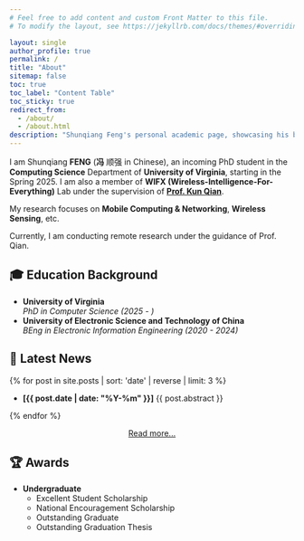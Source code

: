 ```yaml
---
# Feel free to add content and custom Front Matter to this file.
# To modify the layout, see https://jekyllrb.com/docs/themes/#overriding-theme-defaults

layout: single
author_profile: true
permalink: /
title: "About"
sitemap: false
toc: true
toc_label: "Content Table"
toc_sticky: true
redirect_from:
  - /about/
  - /about.html
description: "Shunqiang Feng's personal academic page, showcasing his background, research interests, and news."
---
```


I am Shunqiang **FENG** (**冯** 顺强 in Chinese), an incoming PhD student in the **Computing Science** Department of **University of Virginia**, starting in the Spring 2025. I am also a member of **WIFX (Wireless-Intelligence-For-Everything)** Lab under the supervision of **[Prof. Kun Qian](https://kunqian.info)**.

My research focuses on **Mobile Computing & Networking**, **Wireless Sensing**, etc.

Currently, I am conducting remote research under the guidance of Prof. Qian.

## 🎓 Education Background

- **University of Virginia**  
  _PhD in Computer Science (2025 - )_
- **University of Electronic Science and Technology of China**  
  _BEng in Electronic Information Engineering (2020 - 2024)_

## 🚀 Latest News

{% for post in site.posts | sort: 'date' | reverse | limit: 3 %}

- **[{{ post.date | date: "%Y-%m" }}]** {{ post.abstract }}

{% endfor %}

<div style="text-align: center;">
    <a href="/news/">Read more...</a>
</div>

## 🏆 Awards

- **Undergraduate**
  - Excellent Student Scholarship
  - National Encouragement Scholarship
  - Outstanding Graduate
  - Outstanding Graduation Thesis
